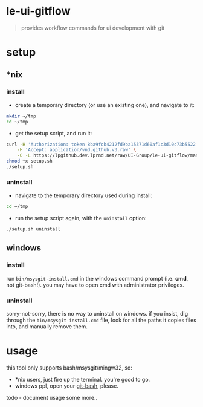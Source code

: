 # le-ui-gitflow

> provides workflow commands for ui development with git


# setup

## *nix

### install

- create a temporary directory (or use an existing one), and navigate to it:

```sh
mkdir ~/tmp
cd ~/tmp
```

- get the setup script, and run it:

```sh
curl -H 'Authorization: token 8ba9fcb4212fd9ba15371d60af1c3d10c73b5522' \
    -H 'Accept: application/vnd.github.v3.raw' \
    -O -L https://lpgithub.dev.lprnd.net/raw/UI-Group/le-ui-gitflow/master/bin/setup.sh
chmod +x setup.sh
./setup.sh
```

### uninstall

- navigate to the temporary directory used during install:

```sh
cd ~/tmp
```

- run the setup script again, with the `uninstall` option:

```sh
./setup.sh uninstall
```



## windows

### install

run `bin/msysgit-install.cmd` in the windows command prompt (i.e. **cmd**, 
not git-bash!). you may have to open cmd with administrator privileges.

### uninstall

sorry-not-sorry, there is no way to uninstall on windows. 
if you insist, dig through the `bin/msysgit-install.cmd` file, look for 
all the paths it copies files into, and manually remove them.


# usage

this tool only supports bash/msysgit/mingw32, so:

- *nix users, just fire up the terminal. you're good to go.
- windows ppl, open your [git-bash][1], please.


todo - document usage some more..




[1]: https://git-scm.com/download/win